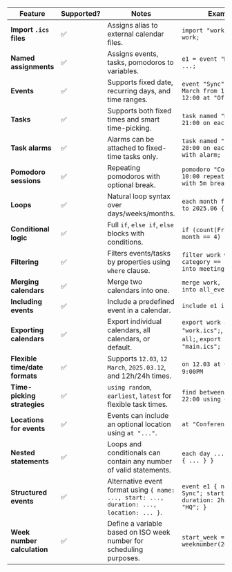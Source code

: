 | **Feature**                    | **Supported?** | **Notes**                                                                                         | **Example** |
|-------------------------------|----------------|----------------------------------------------------------------------------------------------------|-------------|
| **Import `.ics` files**        | ✅             | Assigns alias to external calendar files.                                                          | `import "work.ics" as work;` |
| **Named assignments**          | ✅             | Assigns events, tasks, pomodoros to variables.                                                     | `e1 = event "Meeting" ...;` |
| **Events**                     | ✅             | Supports fixed date, recurring days, and time ranges.                                              | `event "Sync" on 12 March from 11:00 to 12:00 at "Office";` |
| **Tasks**                      | ✅             | Supports both fixed times and smart time-picking.                                                  | `task named "Review" at 21:00 on each Monday;` |
| **Task alarms**                | ✅             | Alarms can be attached to fixed-time tasks only.                                                   | `task named "Plan" at 20:00 on each Sunday with alarm;` |
| **Pomodoro sessions**          | ✅             | Repeating pomodoros with optional break.                                                           | `pomodoro "Code" at 10:00 repeat 4 times with 5m break;` |
| **Loops**                      | ✅             | Natural loop syntax over days/weeks/months.                                                        | `each month from 2025.01 to 2025.06 { ... }` |
| **Conditional logic**          | ✅             | Full `if`, `else if`, `else` blocks with conditions.                                               | `if (count(Friday) in month == 4) { ... }` |
| **Filtering**                  | ✅             | Filters events/tasks by properties using `where` clause.                                           | `filter work where category == "meeting" into meetings_only;` |
| **Merging calendars**          | ✅             | Merge two calendars into one.                                                                      | `merge work, personal into all_events;` |
| **Including events**           | ✅             | Include a predefined event in a calendar.                                                          | `include e1 in work;` |
| **Exporting calendars**        | ✅             | Export individual calendars, all calendars, or default.                                            | `export work as "work.ics";`, `export all;`, `export default as "main.ics";` |
| **Flexible time/date formats** | ✅             | Supports `12.03`, `12 March`, `2025.03.12`, and 12h/24h times.                                     | `on 12.03 at 09:00`, `at 9:00PM` |
| **Time-picking strategies**    | ✅             | `using random`, `earliest`, `latest` for flexible task times.                                      | `find between 21:00 and 22:00 using earliest;` |
| **Locations for events**       | ✅             | Events can include an optional location using `at "..."`.                                          | `at "Conference Room A"` |
| **Nested statements**          | ✅             | Loops and conditionals can contain any number of valid statements.                                 | `each day ... { if (...) { ... } }` |
| **Structured events**          | ✅             | Alternative event format using `{ name: ..., start: ..., duration: ..., location: ... }`.          | `event e1 { name: "Team Sync"; start: 10:00; duration: 2h; location: "HQ"; }` |
| **Week number calculation**    | ✅             | Define a variable based on ISO week number for scheduling purposes.                                | `start_week = weeknumber(2025.02.03);` |
